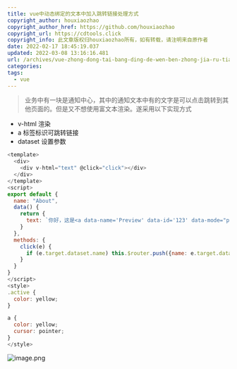 ```yaml
---
title: vue中动态绑定的文本中加入跳转链接处理方式
copyright_author: houxiaozhao
copyright_author_href: https://github.com/houxiaozhao
copyright_url: https://cdtools.click
copyright_info: 此文章版权归houxiaozhao所有，如有转载，请注明来自原作者
date: 2022-02-17 18:45:19.037
updated: 2022-03-08 13:16:16.481
url: /archives/vue-zhong-dong-tai-bang-ding-de-wen-ben-zhong-jia-ru-tiao-zhuan-lian-jie-chu-li-fang-shi
categories:
tags:
  - vue
---
```


> 业务中有一块是通知中心，其中的通知文本中有的文字是可以点击跳转到其他页面的。但是又不想使用富文本渲染。遂采用以下实现方式

- v-html 渲染
- a 标签标识可跳转链接
- dataset 设置参数

```javascript
<template>
  <div>
    <div v-html="text" @click="click"></div>
  </div>
</template>
<script>
export default {
  name: "About",
  data() {
    return {
      text: `你好，这是<a data-name='Preview' data-id='123' data-mode="preview">链接</a>。这是 <span class="active">强调色</span> 的文本`
    }
  },
  methods: {
    click(e) {
      if (e.target.dataset.name) this.$router.push({name: e.target.dataset.name, params: e.target.dataset})
    }
  }
}
</script>
<style>
.active {
  color: yellow;
}

a {
  color: yellow;
  cursor: pointer;
}
</style>

```

![image.png](https://cdn.jsdelivr.net/gh/houxiaozhao/imageLibrary@master/uPic/2022/05/20/0gpmgb.png)
